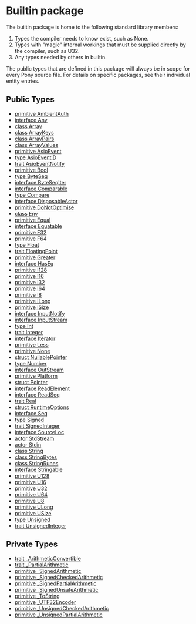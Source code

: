 # Builtin package

The builtin package is home to the following standard library members:

1. Types the compiler needs to know exist, such as None.
2. Types with "magic" internal workings that must be supplied directly by the
compiler, such as U32.
3. Any types needed by others in builtin.

The public types that are defined in this package will always be in scope for
every Pony source file. For details on specific packages, see their individual
entity entries.


## Public Types

* [primitive AmbientAuth](builtin-AmbientAuth.md)
* [interface Any](builtin-Any.md)
* [class Array](builtin-Array.md)
* [class ArrayKeys](builtin-ArrayKeys.md)
* [class ArrayPairs](builtin-ArrayPairs.md)
* [class ArrayValues](builtin-ArrayValues.md)
* [primitive AsioEvent](builtin-AsioEvent.md)
* [type AsioEventID](builtin-AsioEventID.md)
* [trait AsioEventNotify](builtin-AsioEventNotify.md)
* [primitive Bool](builtin-Bool.md)
* [type ByteSeq](builtin-ByteSeq.md)
* [interface ByteSeqIter](builtin-ByteSeqIter.md)
* [interface Comparable](builtin-Comparable.md)
* [type Compare](builtin-Compare.md)
* [interface DisposableActor](builtin-DisposableActor.md)
* [primitive DoNotOptimise](builtin-DoNotOptimise.md)
* [class Env](builtin-Env.md)
* [primitive Equal](builtin-Equal.md)
* [interface Equatable](builtin-Equatable.md)
* [primitive F32](builtin-F32.md)
* [primitive F64](builtin-F64.md)
* [type Float](builtin-Float.md)
* [trait FloatingPoint](builtin-FloatingPoint.md)
* [primitive Greater](builtin-Greater.md)
* [interface HasEq](builtin-HasEq.md)
* [primitive I128](builtin-I128.md)
* [primitive I16](builtin-I16.md)
* [primitive I32](builtin-I32.md)
* [primitive I64](builtin-I64.md)
* [primitive I8](builtin-I8.md)
* [primitive ILong](builtin-ILong.md)
* [primitive ISize](builtin-ISize.md)
* [interface InputNotify](builtin-InputNotify.md)
* [interface InputStream](builtin-InputStream.md)
* [type Int](builtin-Int.md)
* [trait Integer](builtin-Integer.md)
* [interface Iterator](builtin-Iterator.md)
* [primitive Less](builtin-Less.md)
* [primitive None](builtin-None.md)
* [struct NullablePointer](builtin-NullablePointer.md)
* [type Number](builtin-Number.md)
* [interface OutStream](builtin-OutStream.md)
* [primitive Platform](builtin-Platform.md)
* [struct Pointer](builtin-Pointer.md)
* [interface ReadElement](builtin-ReadElement.md)
* [interface ReadSeq](builtin-ReadSeq.md)
* [trait Real](builtin-Real.md)
* [struct RuntimeOptions](builtin-RuntimeOptions.md)
* [interface Seq](builtin-Seq.md)
* [type Signed](builtin-Signed.md)
* [trait SignedInteger](builtin-SignedInteger.md)
* [interface SourceLoc](builtin-SourceLoc.md)
* [actor StdStream](builtin-StdStream.md)
* [actor Stdin](builtin-Stdin.md)
* [class String](builtin-String.md)
* [class StringBytes](builtin-StringBytes.md)
* [class StringRunes](builtin-StringRunes.md)
* [interface Stringable](builtin-Stringable.md)
* [primitive U128](builtin-U128.md)
* [primitive U16](builtin-U16.md)
* [primitive U32](builtin-U32.md)
* [primitive U64](builtin-U64.md)
* [primitive U8](builtin-U8.md)
* [primitive ULong](builtin-ULong.md)
* [primitive USize](builtin-USize.md)
* [type Unsigned](builtin-Unsigned.md)
* [trait UnsignedInteger](builtin-UnsignedInteger.md)


## Private Types

* [trait _ArithmeticConvertible](builtin-_ArithmeticConvertible.md)
* [trait _PartialArithmetic](builtin-_PartialArithmetic.md)
* [primitive _SignedArithmetic](builtin-_SignedArithmetic.md)
* [primitive _SignedCheckedArithmetic](builtin-_SignedCheckedArithmetic.md)
* [primitive _SignedPartialArithmetic](builtin-_SignedPartialArithmetic.md)
* [primitive _SignedUnsafeArithmetic](builtin-_SignedUnsafeArithmetic.md)
* [primitive _ToString](builtin-_ToString.md)
* [primitive _UTF32Encoder](builtin-_UTF32Encoder.md)
* [primitive _UnsignedCheckedArithmetic](builtin-_UnsignedCheckedArithmetic.md)
* [primitive _UnsignedPartialArithmetic](builtin-_UnsignedPartialArithmetic.md)
